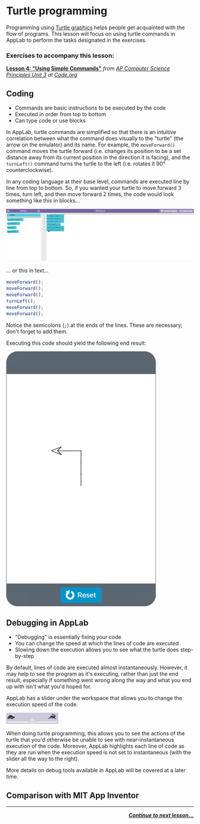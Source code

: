 # Turtle programming

Programming using [Turtle graphics](https://en.wikipedia.org/wiki/Turtle_graphics) helps people get acquainted with the flow of programs. This lesson will focus on using turtle commands in AppLab to perform the tasks designated in the exercises.

### Exercises to accompany this lesson:

 <b><a href = "https://studio.code.org/s/csp3-2019/stage/4/puzzle/1" target = "_blank">Lesson 4: "Using Simple Commands"</a></b> _from [AP Computer Science Principles Unit 3](https://studio.code.org/s/csp3-2019) at [Code.org](https://code.org)_

## Coding

* Commands are basic instructions to be executed by the code
* Executed in order from top to bottom
* Can type code or use blocks

In AppLab, turtle commands are simplified so that there is an intuitive correlation between what the command does visually to the "turtle" (the arrow on the emulator) and its name. For example, the `moveForward()` command moves the turtle forward (i.e. changes its position to be a set distance away from its current position in the direction it is facing), and the `turnLeft()` command turns the turtle to the left (i.e. rotates it 90° counterclockwise).

In any coding language at their base level, commands are executed line by line from top to bottom. So, if you wanted your turtle to move forward 3 times, turn left, and then move forward 2 times, the code would look something like this in blocks...

![00](https://raw.githubusercontent.com/sBondoc/OAI-Summer-2019/master/assets/lesson-01/00.png "Block sample code.")

... or this in text...

```javascript
moveForward();
moveForward();
moveForward();
turnLeft();
moveForward();
moveForward();
```

Notice the semicolons (`;`) at the ends of the lines. These are necessary; don't forget to add them.

Executing this code should yield the following end result:

![01](https://raw.githubusercontent.com/sBondoc/OAI-Summer-2019/master/assets/lesson-01/01.png "Final display.")

## Debugging in AppLab

* "Debugging" is essentially fixing your code
* You can change the speed at which the lines of code are executed
* Slowing down the execution allows you to see what the turtle does step-by-step

By default, lines of code are executed almost instantaneously. However, it may help to see the program as it's executing, rather than just the end result, especially if something went wrong along the way and what you end up with isn't what you'd hoped for.

AppLab has a slider under the workspace that allows you to change the execution speed of the code.

![02](https://raw.githubusercontent.com/sBondoc/OAI-Summer-2019/master/assets/lesson-01/02.png "Speed slider.")

When doing turtle programming, this allows you to see the actions of the turtle that you'd otherwise be unable to see with near-instantaneous execution of the code. Moreover, AppLab highlights each line of code as they are run when the execution speed is not set to instantaneous (with the slider all the way to the right).



More details on debug tools available in AppLab will be covered at a later time.

## Comparison with MIT App Inventor


---

<div style="text-align: right"><a href = "https://sbondoc.github.io/OAI-Summer-2019/pages/lessons/lesson-01.html"><i><b>Continue to next lesson...
